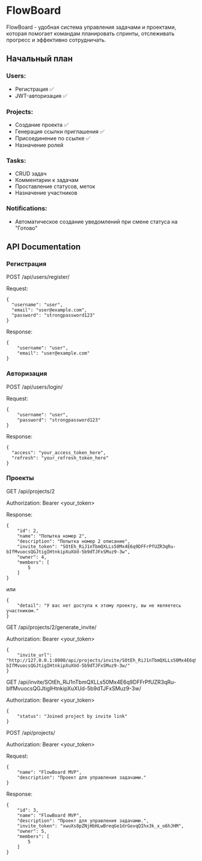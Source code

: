 # FlowBoard
FlowBoard - удобная система управления задачами и проектами, которая помогает командам планировать спринты, отслеживать прогресс и эффективно сотрудничать.

## Начальный план
### Users:
- Регистрация ✅
- JWT-авторизация ✅
### Projects:
- Создание проекта ✅
- Генерация ссылки приглашения ✅
- Присоединение по ссылке ✅
- Назначение ролей
### Tasks:
- CRUD задач
- Комментарии к задачам
- Проставление статусов, меток
- Назначение участников
### Notifications:
- Автоматическое создание уведомлений при смене статуса на "Готово"


## API Documentation
### Регистрация
POST /api/users/register/

Request:
```
{
  "username": "user",
  "email": "user@example.com",
  "password": "strongpassword123"
}
```
Response:
```
{
    "username": "user",
    "email": "user@example.com"
}
```

### Авторизация
POST /api/users/login/

Request:
```
{
    "username": "user",
    "password": "strongpassword123"
}
```
Response:
```
{
  "access": "your_access_token_here",
  "refresh": "your_refresh_token_here"
}
```

### Проекты

GET /api/projects/2

Authorization: Bearer <your_token>

Response:
```
{
    "id": 2,
    "name": "Попытка номер 2",
    "description": "Попытка номер 2 описание",
    "invite_token": "SOtEh_RiJ1nTbmQXLLs50Mx4E6q9DFFrPfUZR3qRu-bIfMvuocsQGJtigIHtnkipXuXUd-5b9dTJFxSMuz9-3w",
    "owner": 4,
    "members": [
        5
    ]
}
```
или
```
{
    "detail": "У вас нет доступа к этому проекту, вы не являетесь участником."
}
```

GET /api/projects/2/generate_invite/

Authorization: Bearer <your_token>
```
{
    "invite_url": "http://127.0.0.1:8000/api/projects/invite/SOtEh_RiJ1nTbmQXLLs50Mx4E6q9DFFrPfUZR3qRu-bIfMvuocsQGJtigIHtnkipXuXUd-5b9dTJFxSMuz9-3w/"
}
```

GET /api/invite/SOtEh_RiJ1nTbmQXLLs50Mx4E6q9DFFrPfUZR3qRu-bIfMvuocsQGJtigIHtnkipXuXUd-5b9dTJFxSMuz9-3w/

Authorization: Bearer <your_token>
```
{
    "status": "Joined project by invite link"
}
```

POST /api/projects/

Authorization: Bearer <your_token>

Request:
```
{
    "name": "FlowBoard MVP",
    "description": "Проект для управления задачами."
}
```
Response:
```
{
    "id": 3,
    "name": "FlowBoard MVP",
    "description": "Проект для управления задачами.",
    "invite_token": "xwuXs8pZNjHbHLwBreqGe1drGovqQIhx3k_x_o6hJHM",
    "owner": 5,
    "members": [
        5
    ]
}
```